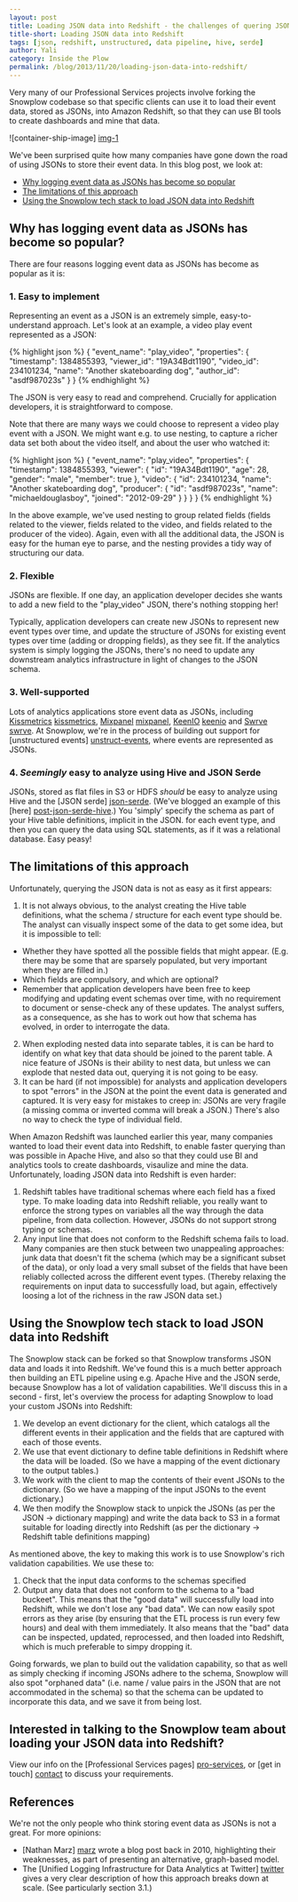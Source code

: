 ```yaml
---
layout: post
title: Loading JSON data into Redshift - the challenges of quering JSON data, and how Snowplow can be used to meet those challenges
title-short: Loading JSON data into Redshift
tags: [json, redshift, unstructured, data pipeline, hive, serde]
author: Yali
category: Inside the Plow
permalink: /blog/2013/11/20/loading-json-data-into-redshift/
---
```


Very many of our Professional Services projects involve forking the Snowplow codebase so that specific clients can use it to load their event data, stored as JSONs, into Amazon Redshift, so that they can use BI tools to create dashboards and mine that data.


![container-ship-image] [img-1]

We've been surprised quite how many companies have gone down the road of using JSONs to store their event data. In this blog post, we look at:

* [Why logging event data as JSONs has become so popular](/blog/2013/11/20/loading-json-data-into-redshift/#why)
* [The limitations of this approach](/blog/2013/11/20/loading-json-data-into-redshift/#weaknesses)
* [Using the Snowplow tech stack to load JSON data into Redshift](/blog/2013/11/20/loading-json-data-into-redshift/#solution)

<!--more-->

<h2><a name="why">Why has logging event data as JSONs has become so popular?</a></h2>

There are four reasons logging event data as JSONs has become as popular as it is:

### 1. Easy to implement

Representing an event as a JSON is an extremely simple, easy-to-understand approach. Let's look at an example, a video play event represented as a JSON:

{% highlight json %}
{
    "event_name": "play_video",
    "properties": {
        "timestamp": 1384855393,
        "viewer_id": "19A34Bdt1190",
        "video_id": 234101234,
        "name": "Another skateboarding dog",
        "author_id": "asdf987023s"
    }
}
{% endhighlight %}

The JSON is very easy to read and comprehend. Crucially for application developers, it is straightforward to compose.

Note that there are many ways we could choose to represent a video play event with a JSON. We might want e.g. to use nesting, to capture a richer data set both about the video itself, and about the user who watched it:

{% highlight json %}
{
    "event_name": "play_video",
    "properties": {
        "timestamp": 1384855393,
        "viewer": {
            "id": "19A34Bdt1190",
            "age": 28,
            "gender": "male",
            "member": true
        },
        "video": {
            "id": 234101234,
            "name": "Another skateboarding dog",
            "producer": {
                "id": "asdf987023s",
                "name": "michaeldouglasboy",
                "joined": "2012-09-29"
            }
        }
    }
}
{% endhighlight %}

In the above example, we've used nesting to group related fields (fields related to the viewer, fields related to the video, and fields related to the producer of the video). Again, even with all the additional data, the JSON is easy for the human eye to parse, and the nesting provides a tidy way of structuring our data.

### 2. Flexible

JSONs are flexible. If one day, an application developer decides she wants to add a new field to the "play_video" JSON, there's nothing stopping her!

Typically, application developers can create new JSONs to represent new event types over time, and update the structure of JSONs for existing event types over time (adding or dropping fields), as they see fit. If the analytics system is simply logging the JSONs, there's no need to update any downstream analytics infrastructure in light of changes to the JSON schema.

### 3. Well-supported

Lots of analytics applications store event data as JSONs, including [Kissmetrics] [kissmetrics], [Mixpanel] [mixpanel], [KeenIO] [keenio] and [Swrve] [swrve]. At Snowplow, we're in the process of building out support for [unstructured events] [unstruct-events], where events are represented as JSONs.

### 4. *Seemingly* easy to analyze using Hive and JSON Serde

JSONs, stored as flat files in S3 or HDFS *should* be easy to analyze using Hive and the [JSON serde] [json-serde]. (We've blogged an example of this [here] [post-json-serde-hive].) You 'simply' specify the schema as part of your Hive table definitions, implicit in the JSON. for each event type, and then you can query the data using SQL statements, as if it was a relational database. Easy peasy!


<h2><a name="weaknesses">The limitations of this approach</a></h2>

Unfortunately, querying the JSON data is not as easy as it first appears:

1. It is not always obvious, to the analyst creating the Hive table definitions, what the schema / structure for each event type should be. The analyst can visually inspect some of the data to get some idea, but it is impossible to tell:  
  * Whether they have spotted all the possible fields that might appear. (E.g. there may be some that are sparsely populated, but very important when they are filled in.)  
  * Which fields are compulsory, and which are optional?  
  * Remember that application developers have been free to keep modifying and updating event schemas over time, with no requirement to document or sense-check any of these updates. The analyst suffers, as a consequence, as she has to work out how that schema has evolved, in order to interrogate the data.
2. When exploding nested data into separate tables, it is can be hard to identify on what key that data should be joined to the parent table. A nice feature of JSONs is their ability to nest data, but unless we can explode that nested data out, querying it is not going to be easy.
3. It can be hard (if not impossible) for analysts and application developers to spot "errors" in the JSON at the point the event data is generated and captured.  It is very easy for mistakes to creep in: JSONs are very fragile (a missing comma or inverted comma will break a JSON.) There's also no way to check the type of individual field.

When Amazon Redshift was launched earlier this year, many companies wanted to load their event data into Redshift, to enable faster querying than was possible in Apache Hive, and also so that they could use BI and analytics tools to create dashboards, visaulize and mine the data. Unfortunately, loading JSON data into Redshift is even harder:

1. Redshift tables have traditional schemas where each field has a fixed type. To make loading data into Redshift reliable, you really want to enforce the strong types on variables all the way through the data pipeline, from data collection. However, JSONs do not support strong typing or schemas.
2. Any input line that does not conform to the Redshift schema fails to load. Many companies are then stuck between two unappealing approaches: junk data that doesn't fit the schema (which may be a significant subset of the data), or only load a very small subset of the fields that have been reliably collected across the different event types. (Thereby relaxing the requirements on input data to successfully load, but again, effectively loosing a lot of the richness in the raw JSON data set.)

<h2><a name="solution">Using the Snowplow tech stack to load JSON data into Redshift</a></h2>

The Snowplow stack can be forked so that Snowplow transforms JSON data and loads it into Redshift. We've found this is a much better approach then building an ETL pipeline using e.g. Apache Hive and the JSON serde, because Snowplow has a lot of validation capabilities. We'll discuss this in a second - first, let's overview the process for adapting Snowplow to load your custom JSONs into Redshift:

1. We develop an event dictionary for the client, which catalogs all the different events in their application and the fields that are captured with each of those events.
2. We use that event dictionary to define table definitions in Redshift where the data will be loaded. (So we have a mapping of the event dictionary to the output tables.)
3. We work with the client to map the contents of their event JSONs to the dictionary. (So we have a mapping of the input JSONs to the event dictionary.)
4. We then modify the Snowplow stack to unpick the JSONs (as per the JSON -> dictionary mapping) and write the data back to S3 in a format suitable for loading directly into Redshift (as per the dictionary -> Redshift table definitions mapping)

As mentioned above, the key to making this work is to use Snowplow's rich validation capabilities. We use these to:

1. Check that the input data conforms to the schemas specified
2. Output any data that does not conform to the schema to a "bad buckeet". This means that the "good data" will successfully load into Redshift, while we don't lose any "bad data". We can now easily spot errors as they arise (by ensuring that the ETL process is run every few hours) and deal with them immediately. It also means that the "bad" data can be inspected, updated, reprocessed, and then loaded into Redshift, which is much preferable to simpy dropping it.

Going forwards, we plan to build out the validation capability, so that as well as simply checking if incoming JSONs adhere to the schema, Snowplow will also spot "orphaned data" (i.e. name / value pairs in the JSON that are not accommodated in the schema) so that the schema can be updated to incorporate this data, and we save it from being lost.

## Interested in talking to the Snowplow team about loading your JSON data into Redshift?

View our info on the [Professional Services pages] [pro-services], or [get in touch] [contact] to discuss your requirements.

## References

We're not the only people who think storing event data as JSONs is not a great. For more opinions:

* [Nathan Marz] [marz] wrote a blog post back in 2010, highlighting their weaknesses, as part of presenting an alternative, graph-based model.
* The [Unified Logging Infrastructure for Data Analytics at Twitter] [twitter] gives a very clear description of how this approach breaks down at scale. (See particularly section 3.1.)


[img-1]: /assets/img/blog/2013/11/container-ship.jpg
[kissmetrics]: https://www.kissmetrics.com/
[mixpanel]: https://mixpanel.com/
[keenio]: https://keen.io/
[swrve]: http://www.swrve.com/
[unstruct-events]: https://github.com/snowplow/snowplow/wiki/Developer-FAQ#wiki-unstructtimeline
[json-serde]: https://github.com/rcongiu/Hive-JSON-Serde
[post-json-serde-hive]: /blog/2013/09/11/reprocessing-bad-data-using-hive-the-json-serde-and-qubole/
[pro-services]: /services/pipelines.html
[contact]: /about/index.html
[marz]: http://nathanmarz.com/blog/thrift-graphs-strong-flexible-schemas-on-hadoop.html
[twitter]: http://vldb.org/pvldb/vol5/p1771_georgelee_vldb2012.pdf
